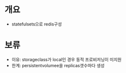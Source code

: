 # 개요
* statefulsets으로 redis구성

# 보류
* 이유: storageclass가 local인 경우 동적 프로비저닝이 미지원
* 한계: persistentvolumee을 replicas갯수마다 생성